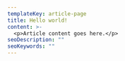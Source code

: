 ```yaml
---
templateKey: article-page
title: Hello world!
content: >-
  <p>Article content goes here.</p>
seoDescription: ""
seoKeywords: ""
---
```

